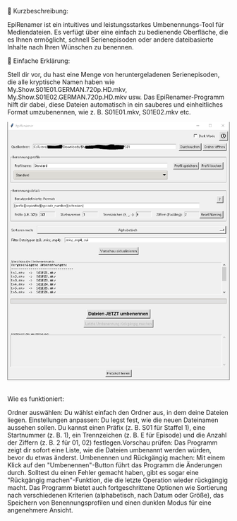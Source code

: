 ​📝 Kurzbeschreibung:

​EpiRenamer ist ein intuitives und leistungsstarkes Umbenennungs-Tool für Mediendateien. Es verfügt über eine einfach zu bedienende Oberfläche, 
die es Ihnen ermöglicht, schnell Serienepisoden oder andere dateibasierte Inhalte nach Ihren Wünschen zu benennen.

​🧐 Einfache Erklärung:

​Stell dir vor, du hast eine Menge von heruntergeladenen Serienepisoden, die alle kryptische Namen haben wie 
My.Show.S01E01.GERMAN.720p.HD.mkv, My.Show.S01E02.GERMAN.720p.HD.mkv usw.
Das EpiRenamer-Programm hilft dir dabei, diese Dateien automatisch in ein sauberes und einheitliches Format umzubenennen, 
wie z. B. S01E01.mkv, S01E02.mkv etc.


![Das Programm:](/EpiRenamer.PNG)
​

Wie es funktioniert:

​Ordner auswählen: Du wählst einfach den Ordner aus, in dem deine Dateien liegen.
​Einstellungen anpassen: Du legst fest, wie die neuen Dateinamen aussehen sollen. Du kannst einen Präfix (z. B. S01 für Staffel 1), 
eine Startnummer (z. B. 1), ein Trennzeichen (z. B. E für Episode) und die Anzahl der Ziffern (z. B. 2 für 01, 02) festlegen.
​Vorschau prüfen: Das Programm zeigt dir sofort eine Liste, wie die Dateien umbenannt werden würden, bevor du etwas änderst.
​Umbenennen und Rückgängig machen: Mit einem Klick auf den "Umbenennen"-Button führt das Programm die Änderungen durch. Solltest du einen 
Fehler gemacht haben, gibt es sogar eine "Rückgängig machen"-Funktion, die die letzte Operation wieder rückgängig macht.
​Das Programm bietet auch fortgeschrittene Optionen wie Sortierung nach verschiedenen Kriterien (alphabetisch, nach Datum oder Größe), das 
Speichern von Benennungsprofilen und einen dunklen Modus für eine angenehmere Ansicht.

